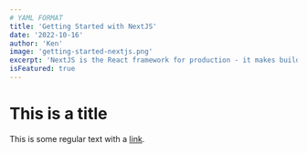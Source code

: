 ```yaml
---
# YAML FORMAT
title: 'Getting Started with NextJS'
date: '2022-10-16'
author: 'Ken'
image: 'getting-started-nextjs.png'
excerpt: 'NextJS is the React framework for production - it makes building fullstack React apps and sites a breeze and ships with built-in SSR.'
isFeatured: true
---
```


# This is a title

This is some regular text with a [link](https://google.com).